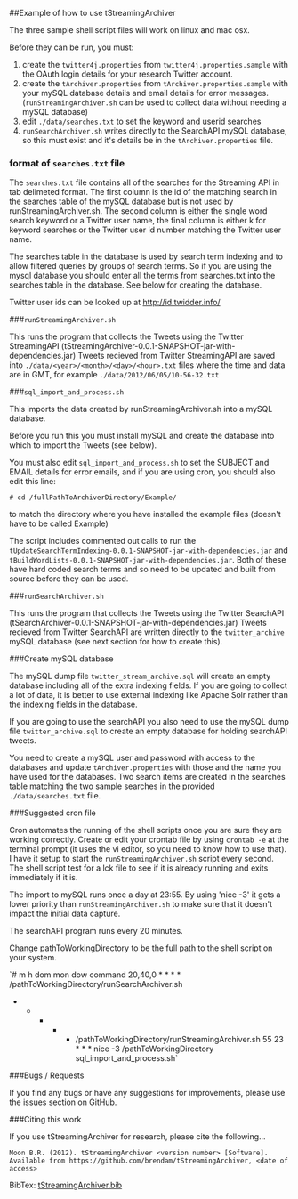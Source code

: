##Example of how to use tStreamingArchiver

The three sample shell script files will work on linux and mac osx. 

Before they can be run, you must:

1. create the `twitter4j.properties` from `twitter4j.properties.sample` with the OAuth login details for your research Twitter account.
2. create the `tArchiver.properties` from `tArchiver.properties.sample` with your mySQL database details and email details for error messages. (`runStreamingArchiver.sh` can be used to collect data without needing a mySQL database)
3. edit `./data/searches.txt` to set the keyword and userid searches
4. `runSearchArchiver.sh` writes directly to the SearchAPI mySQL database, so this must exist and it's details be in the `tArchiver.properties` file.

### format of `searches.txt` file

The `searches.txt` file contains all of the searches for the Streaming API in tab delimeted format. The first column is the id of the matching search in the searches table of the mySQL database but is not used by runStreamingArchiver.sh. The second column is either the single word search keyword or a Twitter user name, the final column is either k for keyword searches or the Twitter user id number matching the Twitter user name.

The searches table in the database is used by search term indexing and to allow filtered queries by groups of search terms. So if you are using the mysql database you should enter all the terms from searches.txt into the searches table in the database. See below for creating the database.

Twitter user ids can be looked up at http://id.twidder.info/ 

###`runStreamingArchiver.sh`

This runs the program that collects the Tweets using the Twitter StreamingAPI (tStreamingArchiver-0.0.1-SNAPSHOT-jar-with-dependencies.jar)
Tweets recieved from Twitter StreamingAPI are saved into `./data/<year>/<month>/<day>/<hour>.txt` files where the time and data are in GMT, for example `./data/2012/06/05/10-56-32.txt`
 
###`sql_import_and_process.sh`

This imports the data created by runStreamingArchiver.sh into a mySQL database.

Before you run this you must install mySQL and create the database into which to import the Tweets (see below). 

You must also edit `sql_import_and_process.sh` to set the SUBJECT and EMAIL details for error emails, and 
if you are using cron, you should also edit this line:  

`# cd /fullPathToArchiverDirectory/Example/`

to match the directory where you have installed the example files (doesn't have to be called Example)

The script includes commented out calls to run the `tUpdateSearchTermIndexing-0.0.1-SNAPSHOT-jar-with-dependencies.jar` and `tBuildWordLists-0.0.1-SNAPSHOT-jar-with-dependencies.jar`. Both of these have hard coded search terms and so need to be updated and built from source before they can be used.

###`runSearchArchiver.sh`

This runs the program that collects the Tweets using the Twitter SearchAPI (tSearchArchiver-0.0.1-SNAPSHOT-jar-with-dependencies.jar)
Tweets recieved from Twitter SearchAPI are written directly to the `twitter_archive` mySQL database (see next section for how to create this).

###Create mySQL database

The mySQL dump file `twitter_stream_archive.sql` will create an empty database including all of the extra indexing fields. If you are going to collect a lot of data, it is better to use external indexing like Apache Solr rather than the indexing fields in the database. 

If you are going to use the searchAPI you also need to use the mySQL dump file `twitter_archive.sql` to create an empty database for holding searchAPI tweets.

You need to create a mySQL user and password with access to the databases and update `tArchiver.properties` with those and the name you have used for the databases. Two search items are created in the searches table matching the two sample searches in the provided `./data/searches.txt` file.

###Suggested cron file

Cron automates the running of the shell scripts once you are sure they are working correctly.
Create or edit your crontab file by using `crontab -e` at the terminal prompt 
(it uses the vi editor, so you need to know how to use that). I have it setup to start the `runStreamingArchiver.sh` script every second. The shell script test for a lck file to see if it is already running and exits immediately if it is.

The import to mySQL runs once a day at 23:55. By using 'nice -3' it gets a lower priority than `runStreamingArchiver.sh` to make sure that it doesn't impact the initial data capture.

The searchAPI program runs every 20 minutes.

Change pathToWorkingDirectory to be the full path to the shell script on your system.

`# m h  dom mon dow   command
20,40,0 * * * * /pathToWorkingDirectory/runSearchArchiver.sh
 * * * * * /pathToWorkingDirectory/runStreamingArchiver.sh
 55 23 * * * nice -3 /pathToWorkingDirectory sql_import_and_process.sh`

###Bugs / Requests

If you find any bugs or have any suggestions for improvements, please use the issues section on GitHub. 

###Citing this work

If you use tStreamingArchiver for research, please cite the following...

`Moon B.R. (2012). tStreamingArchiver <version number> [Software]. Available from https://github.com/brendam/tStreamingArchiver, <date of access>`

BibTex: [tStreamingArchiver.bib](https://github.com/brendam/tStreamingArchiver/blob/master/tStreamingArchiver.bib)